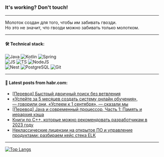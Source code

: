 ### It's working? Don't touch!

---
Молоток создан для того, чтобы им забивать гвозди. <br>
Но это не значит, что гвозди можно забивать только молотком.

---

#### 🛠️ Technical stack:

![Java](https://img.shields.io/badge/Java-informational?logo=Oracle&style=flat&logoColor=white&color=FF4500)
![Kotlin](https://img.shields.io/badge/Kotlin-informational?logo=Kotlin&style=flat&logoColor=white&color=774D97)
![Spring](https://img.shields.io/badge/SpringBoot-informational?logo=SpringBoot&style=flat&logoColor=white&color=6DB33F) <br>
![JS](https://img.shields.io/badge/JS-informational?logo=javaScript&style=flat&logoColor=black&color=F7Df1E)
![TS](https://img.shields.io/badge/TypeScript-informational?logo=typeScript&style=flat&logoColor=black&color=0667A8)
![NodeJS](https://img.shields.io/badge/NodeJS-informational?logo=node.js&style=flat&logoColor=white&color=70A760) <br>
![Nest](https://img.shields.io/badge/NestJS-informational?logo=NestJS&style=flat&logoColor=white&color=E0234E)
![PostgreSQL](https://img.shields.io/badge/PostgreSQL-informational?logo=PostgreSQL&style=flat&logoColor=white&color=DAA520)
![Git](https://img.shields.io/badge/Git-informational?logo=git&style=flat&logoColor=white&color=778899)

___

#### 💬 Latest posts from habr.com:

<!-- BLOG-POST-LIST:START -->
- [[Перевод] Быстрый двоичный поиск без ветвления](https://habr.com/ru/companies/ruvds/articles/756422/?utm_source=habrahabr&utm_medium=rss&utm_campaign=756422)
- [«Успейте за 5 месяцев создать систему онлайн обучения», — говорили они, «Успеем к 1 сентября», — сказали мы](https://habr.com/ru/articles/756468/?utm_source=habrahabr&utm_medium=rss&utm_campaign=756468)
- [[Перевод] Java и современный процессор, Часть 1: Память и иерархия кэша](https://habr.com/ru/companies/otus/articles/756450/?utm_source=habrahabr&utm_medium=rss&utm_campaign=756450)
- [Книги по C++, которые можно рекомендовать разработчикам в 2023 году](https://habr.com/ru/companies/ru_mts/articles/756446/?utm_source=habrahabr&utm_medium=rss&utm_campaign=756446)
- [Неклассические лицензии на открытое ПО и управление продуктами: разбираем кейс стека ELK](https://habr.com/ru/articles/756402/?utm_source=habrahabr&utm_medium=rss&utm_campaign=756402)
<!-- BLOG-POST-LIST:END -->

---
[![Top Langs](https://github-readme-stats-git-master-advtsetting-gmailcom.vercel.app/api/top-langs/?username=zloylis&langs_count=10&hide_title=false&title_color=e6edf3&size_weight=0.5&count_weight=0.5&layout=compact&hide_border=true&theme=dracula)](https://github.com/zloylis)

<!-- ![GitHub stats](https://github-readme-stats-git-master-advtsetting-gmailcom.vercel.app/api?username=zloylis&show_icons=true&hide_border=true&theme=dracula&hide_title=true&include_all_commits=true&count_private=true&hide=contribs&hide_rank=true) -->
